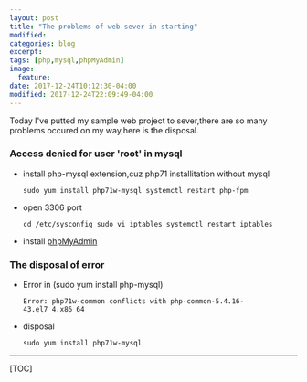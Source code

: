 ```yaml
---
layout: post
title: "The problems of web sever in starting"
modified:
categories: blog
excerpt:
tags: [php,mysql,phpMyAdmin]
image:
  feature:
date: 2017-12-24T10:12:30-04:00
modified: 2017-12-24T22:09:49-04:00
---
```



Today I've putted my sample web project to sever,there are so many problems occured on my way,here is the disposal.


### Access denied for user 'root' in mysql ###

* install php-mysql extension,cuz php71 installitation without mysql

    `sudo yum install php71w-mysql
     systemctl restart php-fpm `

* open 3306 port

    `cd /etc/sysconfig
     sudo vi iptables
     systemctl restart iptables`

* install [phpMyAdmin](https://www.phpmyadmin.net/downloads/)

### The disposal of error ###

* Error in (sudo yum install php-mysql)

    `Error: php71w-common conflicts with php-common-5.4.16-43.el7_4.x86_64`

* disposal

    `sudo yum install php71w-mysql`


-------

[TOC]








